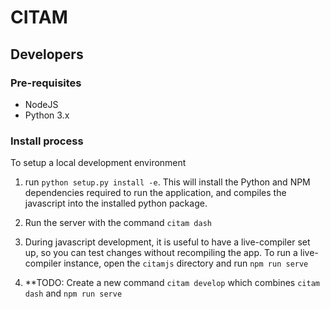 # CITAM

## Developers

### Pre-requisites
* NodeJS
* Python 3.x

### Install process
To setup a local development environment
1. run ``python setup.py install -e``.  This will install the Python and
   NPM dependencies required to run the application, and compiles the
   javascript into the installed python package.

2. Run the server with the command `citam dash`

3. During javascript development, it is useful to have a live-compiler
   set up, so you can test changes without recompiling the app.
   To run a live-compiler instance, open the `citamjs` directory and run
   `npm run serve`

4. **TODO: Create a new command `citam develop` which combines `citam dash` and `npm run serve`

